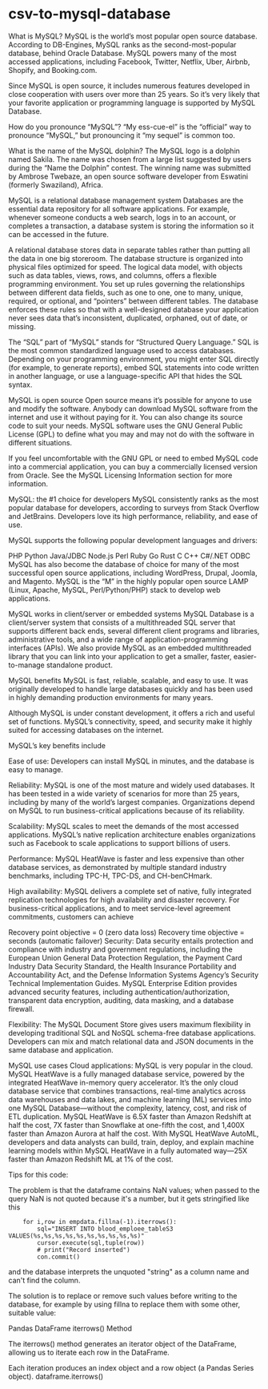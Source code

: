# csv-to-mysql-database
What is MySQL?
MySQL is the world’s most popular open source database. According to DB-Engines, MySQL ranks as the second-most-popular database, behind Oracle Database. MySQL powers many of the most accessed applications, including Facebook, Twitter, Netflix, Uber, Airbnb, Shopify, and Booking.com.

Since MySQL is open source, it includes numerous features developed in close cooperation with users over more than 25 years. So it’s very likely that your favorite application or programming language is supported by MySQL Database.

How do you pronounce “MySQL”?
“My ess-cue-el” is the “official” way to pronounce “MySQL,” but pronouncing it “my sequel” is common too.

What is the name of the MySQL dolphin?
The MySQL logo is a dolphin named Sakila. The name was chosen from a large list suggested by users during the “Name the Dolphin” contest. The winning name was submitted by Ambrose Twebaze, an open source software developer from Eswatini (formerly Swaziland), Africa.

MySQL is a relational database management system
Databases are the essential data repository for all software applications. For example, whenever someone conducts a web search, logs in to an account, or completes a transaction, a database system is storing the information so it can be accessed in the future.

A relational database stores data in separate tables rather than putting all the data in one big storeroom. The database structure is organized into physical files optimized for speed. The logical data model, with objects such as data tables, views, rows, and columns, offers a flexible programming environment. You set up rules governing the relationships between different data fields, such as one to one, one to many, unique, required, or optional, and “pointers” between different tables. The database enforces these rules so that with a well-designed database your application never sees data that’s inconsistent, duplicated, orphaned, out of date, or missing.

The “SQL” part of “MySQL” stands for “Structured Query Language.” SQL is the most common standardized language used to access databases. Depending on your programming environment, you might enter SQL directly (for example, to generate reports), embed SQL statements into code written in another language, or use a language-specific API that hides the SQL syntax.

MySQL is open source
Open source means it’s possible for anyone to use and modify the software. Anybody can download MySQL software from the internet and use it without paying for it. You can also change its source code to suit your needs. MySQL software uses the GNU General Public License (GPL) to define what you may and may not do with the software in different situations.

If you feel uncomfortable with the GNU GPL or need to embed MySQL code into a commercial application, you can buy a commercially licensed version from Oracle. See the MySQL Licensing Information section for more information.

MySQL: the #1 choice for developers
MySQL consistently ranks as the most popular database for developers, according to surveys from Stack Overflow and JetBrains. Developers love its high performance, reliability, and ease of use.

MySQL supports the following popular development languages and drivers:

PHP	Python	Java/JDBC	Node.js
Perl	Ruby	Go	Rust
C	C++	C#/.NET	ODBC
MySQL has also become the database of choice for many of the most successful open source applications, including WordPress, Drupal, Joomla, and Magento. MySQL is the “M” in the highly popular open source LAMP (Linux, Apache, MySQL, Perl/Python/PHP) stack to develop web applications.

MySQL works in client/server or embedded systems
MySQL Database is a client/server system that consists of a multithreaded SQL server that supports different back ends, several different client programs and libraries, administrative tools, and a wide range of application-programming interfaces (APIs). We also provide MySQL as an embedded multithreaded library that you can link into your application to get a smaller, faster, easier-to-manage standalone product.

MySQL benefits
MySQL is fast, reliable, scalable, and easy to use. It was originally developed to handle large databases quickly and has been used in highly demanding production environments for many years.

Although MySQL is under constant development, it offers a rich and useful set of functions. MySQL’s connectivity, speed, and security make it highly suited for accessing databases on the internet.

MySQL’s key benefits include

Ease of use: Developers can install MySQL in minutes, and the database is easy to manage.

Reliability: MySQL is one of the most mature and widely used databases. It has been tested in a wide variety of scenarios for more than 25 years, including by many of the world’s largest companies. Organizations depend on MySQL to run business-critical applications because of its reliability.

Scalability: MySQL scales to meet the demands of the most accessed applications. MySQL’s native replication architecture enables organizations such as Facebook to scale applications to support billions of users.

Performance: MySQL HeatWave is faster and less expensive than other database services, as demonstrated by multiple standard industry benchmarks, including TPC-H, TPC-DS, and CH-benCHmark.

High availability: MySQL delivers a complete set of native, fully integrated replication technologies for high availability and disaster recovery. For business-critical applications, and to meet service-level agreement commitments, customers can achieve

Recovery point objective = 0 (zero data loss)
Recovery time objective = seconds (automatic failover)
Security: Data security entails protection and compliance with industry and government regulations, including the European Union General Data Protection Regulation, the Payment Card Industry Data Security Standard, the Health Insurance Portability and Accountability Act, and the Defense Information Systems Agency’s Security Technical Implementation Guides. MySQL Enterprise Edition provides advanced security features, including authentication/authorization, transparent data encryption, auditing, data masking, and a database firewall.

Flexibility: The MySQL Document Store gives users maximum flexibility in developing traditional SQL and NoSQL schema-free database applications. Developers can mix and match relational data and JSON documents in the same database and application.

MySQL use cases
Cloud applications: MySQL is very popular in the cloud. MySQL HeatWave is a fully managed database service, powered by the integrated HeatWave in-memory query accelerator. It’s the only cloud database service that combines transactions, real-time analytics across data warehouses and data lakes, and machine learning (ML) services into one MySQL Database—without the complexity, latency, cost, and risk of ETL duplication. MySQL HeatWave is 6.5X faster than Amazon Redshift at half the cost, 7X faster than Snowflake at one-fifth the cost, and 1,400X faster than Amazon Aurora at half the cost. With MySQL HeatWave AutoML, developers and data analysts can build, train, deploy, and explain machine learning models within MySQL HeatWave in a fully automated way—25X faster than Amazon Redshift ML at 1% of the cost.

Tips for this code:

The problem is that the dataframe contains NaN values; when passed to the query NaN is not quoted because it's a number, but it gets stringified like this

        for i,row in empdata.fillna(-1).iterrows():
            sql="INSERT INTO blood_emploee_tableS3 VALUES(%s,%s,%s,%s,%s,%s,%s,%s,%s,%s)"
            cursor.execute(sql,tuple(row))
            # print("Record inserted")
            con.commit()
and the database interprets the unquoted "string" as a column name and can't find the column.

The solution is to replace or remove such values before writing to the database, for example by using fillna to replace them with some other, suitable value:

Pandas DataFrame iterrows() Method

The iterrows() method generates an iterator object of the DataFrame, allowing us to iterate each row in the DataFrame.

Each iteration produces an index object and a row object (a Pandas Series object).
      dataframe.iterrows()
